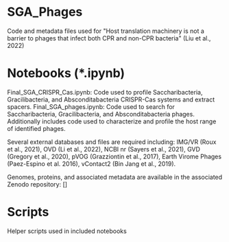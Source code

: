 # SGA_Phages

Code and metadata files used for "Host translation machinery is not a barrier to phages that infect both CPR and non-CPR bacteria" (Liu et al., 2022)

# Notebooks (*.ipynb)

Final_SGA_CRISPR_Cas.ipynb: Code used to profile Saccharibacteria, Gracilibacteria, and Absconditabacteria CRISPR-Cas systems and extract spacers. 
Final_SGA_phages.ipynb: Code used to search for Saccharibacteria, Gracilibacteria, and Absconditabacteria phages. Additionally includes code used to characterize and profile the host range of identified phages.  
  
Several external databases and files are required including: IMG/VR (Roux et al., 2021), OVD (Li et al., 2022), NCBI nr (Sayers et al., 2021), GVD (Gregory et al., 2020), pVOG (Grazziontin et al., 2017), Earth Virome Phages (Paez-Espino et al. 2016), vContact2 (Bin Jang et al., 2019). 
  
Genomes, proteins, and associated metadata are available in the associated Zenodo repository:
[]

# Scripts

Helper scripts used in included notebooks
